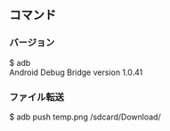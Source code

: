 ## コマンド
### バージョン
$ adb  
Android Debug Bridge version 1.0.41

### ファイル転送
$ adb push temp.png /sdcard/Download/
